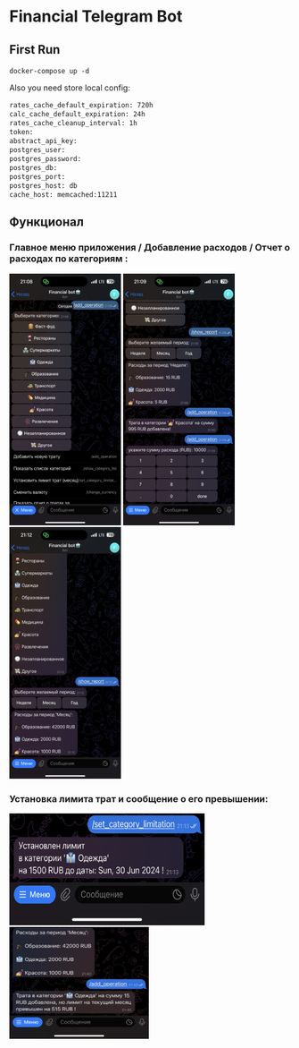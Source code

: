 # Financial Telegram Bot

## First Run
```
docker-compose up -d
```

Also you need store local config:
```
rates_cache_default_expiration: 720h
calc_cache_default_expiration: 24h
rates_cache_cleanup_interval: 1h
token: 
abstract_api_key: 
postgres_user:
postgres_password:
postgres_db:
postgres_port:
postgres_host: db
cache_host: memcached:11211
```

## Функционал

### Главное меню приложения / Добавление расходов / Отчет о расходах по категориям :
<p align="left">
  <img width="200" height="450" src="/screenshots/main_menu.png">  
  <img width="200" height="450" src="/screenshots/add_operation.png">  
  <img width="200" height="450" src="/screenshots/show_report.png">
</p>

### Установка лимита трат и сообщение о его превышении:
<p align="left">
  <img width="350" height="200" src="/screenshots/set_limit.jpg">
  <img width="250" height="200" src="/screenshots/limit_notification.jpg">
</p>
